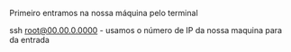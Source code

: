 Primeiro entramos na nossa máquina pelo terminal

ssh root@00.00.0.0000 - usamos o número de IP da nossa maquina para da entrada

